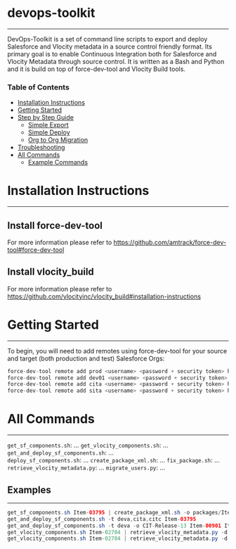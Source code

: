 # devops-toolkit
--------

DevOps-Toolkit is a set of command line scripts to export and deploy Salesforce and Vlocity metadata in a source control friendly format. Its primary goal is to enable Continuous Integration both for Salesforce and Vlocity Metadata through source control. It is written as a Bash and Python and it is build on top of force-dev-tool and Vlocity Build tools.

### Table of Contents
* [Installation Instructions](#installation-instructions)
* [Getting Started](#getting-started)
* [Step by Step Guide](#step-by-step-guide)
    * [Simple Export](#simple-export)
    * [Simple Deploy](#simple-deploy)
    * [Org to Org Migration](#org-to-org-migration)
* [Troubleshooting](#troubleshooting)
* [All Commands](#all-commands)
  * [Example Commands](#example-commands)
  
# Installation Instructions
-----------

## Install force-dev-tool
For more information please refer to
https://github.com/amtrack/force-dev-tool#force-dev-tool

## Install vlocity_build
For more information please refer to
https://github.com/vlocityinc/vlocity_build#installation-instructions

# Getting Started
------------
To begin, you will need to add remotes using force-dev-tool for your source and target (both production and test) Salesforce Orgs:
```java
force-dev-tool remote add prod <username> <password + security token> https://login.salesforce.com --default
force-dev-tool remote add dev01 <username> <password + security token> https://test.salesforce.com
force-dev-tool remote add cita <username> <password + security token> https://test.salesforce.com
force-dev-tool remote add sita <username> <password + security token> https://test.salesforce.com
```

# All Commands
-----------

`get_sf_components.sh`: ...
`get_vlocity_components.sh`: ...
`get_and_deploy_sf_components.sh`: ...  
`deploy_sf_components.sh`: ... 
`create_package_xml.sh`: ... 
`fix_package.sh`: ... 
`retrieve_vlocity_metadata.py`: ... 
`migrate_users.py`: ...

## Examples
-----------

```java
get_sf_components.sh Item-03795 | create_package_xml.sh -o packages/Item-03795
get_and_deploy_sf_components.sh -t deva,cita,citc Item-03795
get_and_deploy_sf_components.sh -t deva -o CIT-Release-13 Item-00901 Item-03744 Item-02643 Item-00000 Item-02704 Item-02710 Item-02740 Item-02741 Item-02791 Item-02812 Item-02827 Item-02839
get_vlocity_components.sh Item-02704 | retrieve_vlocity_metadata.py -d
get_vlocity_components.sh Item-02704 | retrieve_vlocity_metadata.py -d -o config/deploymentsVlocity/CIT-Release-13
```
